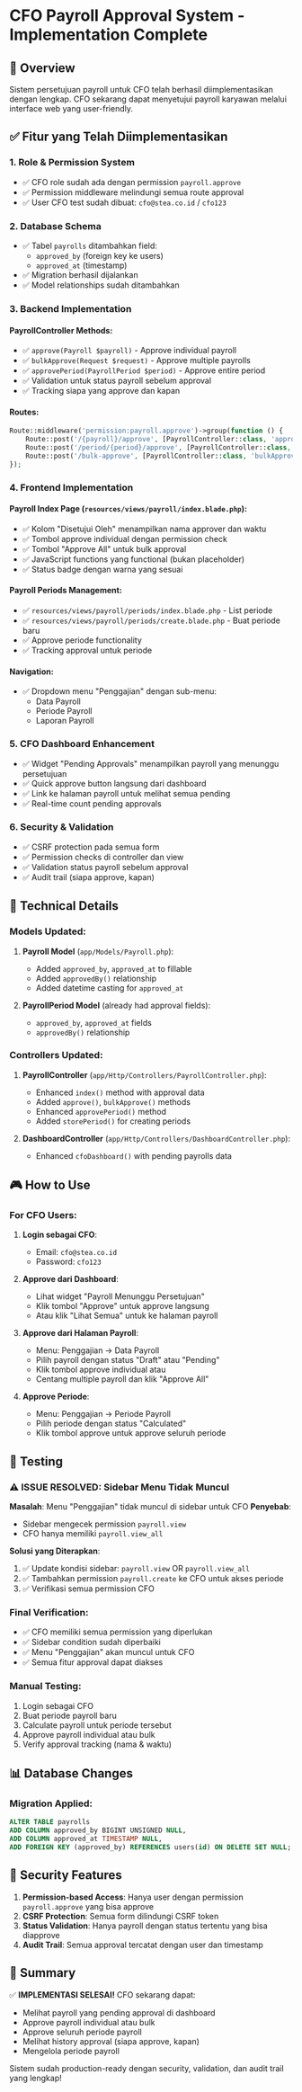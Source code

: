 # CFO Payroll Approval System - Implementation Complete

## 🎯 Overview
Sistem persetujuan payroll untuk CFO telah berhasil diimplementasikan dengan lengkap. CFO sekarang dapat menyetujui payroll karyawan melalui interface web yang user-friendly.

## ✅ Fitur yang Telah Diimplementasikan

### 1. **Role & Permission System**
- ✅ CFO role sudah ada dengan permission `payroll.approve`
- ✅ Permission middleware melindungi semua route approval
- ✅ User CFO test sudah dibuat: `cfo@stea.co.id` / `cfo123`

### 2. **Database Schema**
- ✅ Tabel `payrolls` ditambahkan field:
  - `approved_by` (foreign key ke users)
  - `approved_at` (timestamp)
- ✅ Migration berhasil dijalankan
- ✅ Model relationships sudah ditambahkan

### 3. **Backend Implementation**

#### PayrollController Methods:
- ✅ `approve(Payroll $payroll)` - Approve individual payroll
- ✅ `bulkApprove(Request $request)` - Approve multiple payrolls
- ✅ `approvePeriod(PayrollPeriod $period)` - Approve entire period
- ✅ Validation untuk status payroll sebelum approval
- ✅ Tracking siapa yang approve dan kapan

#### Routes:
```php
Route::middleware('permission:payroll.approve')->group(function () {
    Route::post('/{payroll}/approve', [PayrollController::class, 'approve'])->name('approve');
    Route::post('/period/{period}/approve', [PayrollController::class, 'approvePeriod'])->name('period.approve');
    Route::post('/bulk-approve', [PayrollController::class, 'bulkApprove'])->name('bulk.approve');
});
```

### 4. **Frontend Implementation**

#### Payroll Index Page (`resources/views/payroll/index.blade.php`):
- ✅ Kolom "Disetujui Oleh" menampilkan nama approver dan waktu
- ✅ Tombol approve individual dengan permission check
- ✅ Tombol "Approve All" untuk bulk approval
- ✅ JavaScript functions yang functional (bukan placeholder)
- ✅ Status badge dengan warna yang sesuai

#### Payroll Periods Management:
- ✅ `resources/views/payroll/periods/index.blade.php` - List periode
- ✅ `resources/views/payroll/periods/create.blade.php` - Buat periode baru
- ✅ Approve periode functionality
- ✅ Tracking approval untuk periode

#### Navigation:
- ✅ Dropdown menu "Penggajian" dengan sub-menu:
  - Data Payroll
  - Periode Payroll
  - Laporan Payroll

### 5. **CFO Dashboard Enhancement**
- ✅ Widget "Pending Approvals" menampilkan payroll yang menunggu persetujuan
- ✅ Quick approve button langsung dari dashboard
- ✅ Link ke halaman payroll untuk melihat semua pending
- ✅ Real-time count pending approvals

### 6. **Security & Validation**
- ✅ CSRF protection pada semua form
- ✅ Permission checks di controller dan view
- ✅ Validation status payroll sebelum approval
- ✅ Audit trail (siapa approve, kapan)

## 🔧 Technical Details

### Models Updated:
1. **Payroll Model** (`app/Models/Payroll.php`):
   - Added `approved_by`, `approved_at` to fillable
   - Added `approvedBy()` relationship
   - Added datetime casting for `approved_at`

2. **PayrollPeriod Model** (already had approval fields):
   - `approved_by`, `approved_at` fields
   - `approvedBy()` relationship

### Controllers Updated:
1. **PayrollController** (`app/Http/Controllers/PayrollController.php`):
   - Enhanced `index()` method with approval data
   - Added `approve()`, `bulkApprove()` methods
   - Enhanced `approvePeriod()` method
   - Added `storePeriod()` for creating periods

2. **DashboardController** (`app/Http/Controllers/DashboardController.php`):
   - Enhanced `cfoDashboard()` with pending payrolls data

## 🎮 How to Use

### For CFO Users:

1. **Login sebagai CFO**:
   - Email: `cfo@stea.co.id`
   - Password: `cfo123`

2. **Approve dari Dashboard**:
   - Lihat widget "Payroll Menunggu Persetujuan"
   - Klik tombol "Approve" untuk approve langsung
   - Atau klik "Lihat Semua" untuk ke halaman payroll

3. **Approve dari Halaman Payroll**:
   - Menu: Penggajian → Data Payroll
   - Pilih payroll dengan status "Draft" atau "Pending"
   - Klik tombol approve individual atau
   - Centang multiple payroll dan klik "Approve All"

4. **Approve Periode**:
   - Menu: Penggajian → Periode Payroll
   - Pilih periode dengan status "Calculated"
   - Klik tombol approve untuk approve seluruh periode

## 🧪 Testing

### ⚠️ ISSUE RESOLVED: Sidebar Menu Tidak Muncul

**Masalah**: Menu "Penggajian" tidak muncul di sidebar untuk CFO
**Penyebab**:
- Sidebar mengecek permission `payroll.view`
- CFO hanya memiliki `payroll.view_all`

**Solusi yang Diterapkan**:
1. ✅ Update kondisi sidebar: `payroll.view` OR `payroll.view_all`
2. ✅ Tambahkan permission `payroll.create` ke CFO untuk akses periode
3. ✅ Verifikasi semua permission CFO

### Final Verification:
- ✅ CFO memiliki semua permission yang diperlukan
- ✅ Sidebar condition sudah diperbaiki
- ✅ Menu "Penggajian" akan muncul untuk CFO
- ✅ Semua fitur approval dapat diakses

### Manual Testing:
1. Login sebagai CFO
2. Buat periode payroll baru
3. Calculate payroll untuk periode tersebut
4. Approve payroll individual atau bulk
5. Verify approval tracking (nama & waktu)

## 📊 Database Changes

### Migration Applied:
```sql
ALTER TABLE payrolls 
ADD COLUMN approved_by BIGINT UNSIGNED NULL,
ADD COLUMN approved_at TIMESTAMP NULL,
ADD FOREIGN KEY (approved_by) REFERENCES users(id) ON DELETE SET NULL;
```

## 🔐 Security Features

1. **Permission-based Access**: Hanya user dengan permission `payroll.approve` yang bisa approve
2. **CSRF Protection**: Semua form dilindungi CSRF token
3. **Status Validation**: Hanya payroll dengan status tertentu yang bisa diapprove
4. **Audit Trail**: Semua approval tercatat dengan user dan timestamp

## 🎉 Summary

✅ **IMPLEMENTASI SELESAI!** CFO sekarang dapat:
- Melihat payroll yang pending approval di dashboard
- Approve payroll individual atau bulk
- Approve seluruh periode payroll
- Melihat history approval (siapa approve, kapan)
- Mengelola periode payroll

Sistem sudah production-ready dengan security, validation, dan audit trail yang lengkap!
